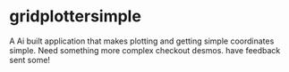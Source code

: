 # gridplottersimple
A Ai built application that makes plotting and getting simple coordinates simple. Need something more complex checkout desmos. have feedback sent some!
